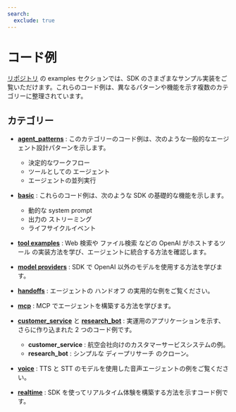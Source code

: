 ```yaml
---
search:
  exclude: true
---
```

# コード例

[リポジトリ](https://github.com/openai/openai-agents-python/tree/main/examples) の examples セクションでは、SDK のさまざまなサンプル実装をご覧いただけます。これらのコード例は、異なるパターンや機能を示す複数のカテゴリーに整理されています。

## カテゴリー

- **[agent_patterns](https://github.com/openai/openai-agents-python/tree/main/examples/agent_patterns)** :
  このカテゴリーのコード例は、次のような一般的なエージェント設計パターンを示します。

    - 決定的なワークフロー
    - ツールとしての エージェント
    - エージェントの並列実行

- **[basic](https://github.com/openai/openai-agents-python/tree/main/examples/basic)** :
  これらのコード例は、次のような SDK の基礎的な機能を示します。

    - 動的な system prompt
    - 出力の ストリーミング
    - ライフサイクルイベント

- **[tool examples](https://github.com/openai/openai-agents-python/tree/main/examples/tools)** :
  Web 検索や ファイル検索 などの OpenAI がホストするツール の実装方法を学び、エージェントに統合する方法を確認します。

- **[model providers](https://github.com/openai/openai-agents-python/tree/main/examples/model_providers)** :
  SDK で OpenAI 以外のモデルを使用する方法を学びます。

- **[handoffs](https://github.com/openai/openai-agents-python/tree/main/examples/handoffs)** :
  エージェントの ハンドオフ の実用的な例をご覧ください。

- **[mcp](https://github.com/openai/openai-agents-python/tree/main/examples/mcp)** :
  MCP でエージェントを構築する方法を学びます。

- **[customer_service](https://github.com/openai/openai-agents-python/tree/main/examples/customer_service)** と **[research_bot](https://github.com/openai/openai-agents-python/tree/main/examples/research_bot)** :
  実運用のアプリケーションを示す、さらに作り込まれた 2 つのコード例です。

    - **customer_service** : 航空会社向けのカスタマーサービスシステムの例。
    - **research_bot** : シンプルな ディープリサーチ のクローン。

- **[voice](https://github.com/openai/openai-agents-python/tree/main/examples/voice)** :
  TTS と STT のモデルを使用した音声エージェントの例をご覧ください。

- **[realtime](https://github.com/openai/openai-agents-python/tree/main/examples/realtime)** :
  SDK を使ってリアルタイム体験を構築する方法を示すコード例です。